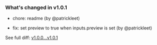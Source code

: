 ### What's changed in v1.0.1

* chore: readme (by @patrickleet)

* fix: set preview to true when inputs.preview is set (by @patrickleet)


See full diff: [v1.0.0...v1.0.1](https://github.com/unbounded-tech/workflows-gitops/compare/v1.0.0...v1.0.1)
